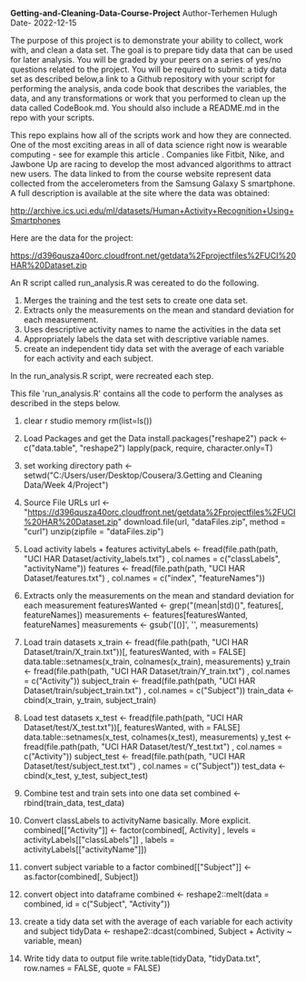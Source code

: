 **Getting-and-Cleaning-Data-Course-Project**
Author-Terhemen Hulugh Date- 2022-12-15

The purpose of this project is to demonstrate your ability to collect, work with, and clean a data set. The goal is to prepare tidy data that can be used for later analysis. You will be graded by your peers on a series of yes/no questions related to the project. You will be required to submit: 
a tidy data set as described below,a link to a Github repository with your script for performing the analysis, anda code book that describes the variables, the data, and any transformations or work that you performed to clean up the data called CodeBook.md. You should also include a README.md in the repo with your scripts. 

This repo explains how all of the scripts work and how they are connected.
One of the most exciting areas in all of data science right now is wearable computing - see for example this article . Companies like Fitbit, Nike, and Jawbone Up are racing to develop the most advanced algorithms to attract new users. The data linked to from the course website represent data collected from the accelerometers from the Samsung Galaxy S smartphone. A full description is available at the site where the data was obtained:
  
http://archive.ics.uci.edu/ml/datasets/Human+Activity+Recognition+Using+Smartphones

Here are the data for the project:
  
https://d396qusza40orc.cloudfront.net/getdata%2Fprojectfiles%2FUCI%20HAR%20Dataset.zip

An R script called run_analysis.R was cereated to do the following.

1. Merges the training and the test sets to create one data set.
2. Extracts only the measurements on the mean and standard deviation for each measurement.
3. Uses descriptive activity names to name the activities in the data set 
4. Appropriately labels the data set with descriptive variable names.
5. create an independent tidy data set with the average of each variable for each activity and each subject.

In the run_analysis.R script, were recreated each step.

This file 'run_analysis.R' contains all the code to perform the analyses as described in the steps below. 
  
1. clear r studio memory
rm(list=ls())

2. Load Packages and get the Data
install.packages("reshape2") pack <- c("data.table", "reshape2") lapply(pack, require, character.only=T)

3. set working directory
path <- setwd("C:/Users/user/Desktop/Cousera/3.Getting and Cleaning Data/Week 4/Project")

4. Source File URLs
url <- "https://d396qusza40orc.cloudfront.net/getdata%2Fprojectfiles%2FUCI%20HAR%20Dataset.zip" download.file(url, "dataFiles.zip", method = "curl") unzip(zipfile = "dataFiles.zip")

5. Load activity labels + features
activityLabels <- fread(file.path(path, "UCI HAR Dataset/activity_labels.txt") , col.names = c("classLabels", "activityName")) features <- fread(file.path(path, "UCI HAR Dataset/features.txt") , col.names = c("index", "featureNames"))

6. Extracts only the measurements on the mean and standard deviation for each measurement
featuresWanted <- grep("(mean|std)\(\)", features[, featureNames]) measurements <- features[featuresWanted, featureNames] measurements <- gsub('[()]', '', measurements)

7. Load train datasets
x_train <- fread(file.path(path, "UCI HAR Dataset/train/X_train.txt"))[, featuresWanted, with = FALSE] data.table::setnames(x_train, colnames(x_train), measurements) y_train <- fread(file.path(path, "UCI HAR Dataset/train/Y_train.txt") , col.names = c("Activity")) subject_train <- fread(file.path(path, "UCI HAR Dataset/train/subject_train.txt") , col.names = c("Subject")) train_data <- cbind(x_train, y_train, subject_train)

8. Load test datasets
x_test <- fread(file.path(path, "UCI HAR Dataset/test/X_test.txt"))[, featuresWanted, with = FALSE] data.table::setnames(x_test, colnames(x_test), measurements) y_test <- fread(file.path(path, "UCI HAR Dataset/test/Y_test.txt") , col.names = c("Activity")) subject_test <- fread(file.path(path, "UCI HAR Dataset/test/subject_test.txt") , col.names = c("Subject")) test_data <- cbind(x_test, y_test, subject_test)

9. Combine test and train sets into one data set
combined <- rbind(train_data, test_data)

10. Convert classLabels to activityName basically. More explicit.
combined[["Activity"]] <- factor(combined[, Activity] , levels = activityLabels[["classLabels"]] , labels = activityLabels[["activityName"]])

11. convert subject variable to a factor
combined[["Subject"]] <- as.factor(combined[, Subject])

12. convert object into dataframe
combined <- reshape2::melt(data = combined, id = c("Subject", "Activity"))

13. create a tidy data set with the average of each variable for each activity and subject
tidyData <- reshape2::dcast(combined, Subject + Activity ~ variable, mean)

14. Write tidy data to output file 
write.table(tidyData, "tidyData.txt", row.names = FALSE, quote = FALSE)